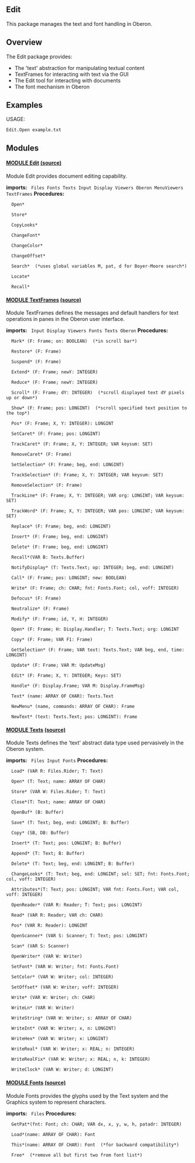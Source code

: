 ## Edit
This package manages the text and font handling in Oberon.


## Overview
The Edit package provides:

* The 'text' abstraction for manipulating textual content
* TextFrames for interacting with text via the GUI
* The Edit tool for interacting with documents
* The font mechanism in Oberon

## Examples

USAGE:
```
Edit.Open example.txt
```

## Modules

#### [MODULE Edit](https://github.com/io-core/doc/blob/main/core/Edit/Edit.md) [(source)](https://github.com/io-core/Edit/blob/main/Edit.Mod)
Module Edit provides document editing capability.


  **imports:** ` Files Fonts Texts Input Display Viewers Oberon MenuViewers TextFrames`
**Procedures:**
```
  Open*

  Store*

  CopyLooks*

  ChangeFont*

  ChangeColor*

  ChangeOffset*

  Search*  (*uses global variables M, pat, d for Boyer-Moore search*)

  Locate*

  Recall*

```


#### [MODULE TextFrames](https://github.com/io-core/doc/blob/main/core/Edit/TextFrames.md) [(source)](https://github.com/io-core/Edit/blob/main/TextFrames.Mod)
Module TextFrames defines the messages and default handlers for text operations in panes in the Oberon user interface.


  **imports:** ` Input Display Viewers Fonts Texts Oberon`
**Procedures:**
```
  Mark* (F: Frame; on: BOOLEAN)  (*in scroll bar*)

  Restore* (F: Frame)

  Suspend* (F: Frame)

  Extend* (F: Frame; newY: INTEGER)

  Reduce* (F: Frame; newY: INTEGER)

  Scroll* (F: Frame; dY: INTEGER)  (*scroll displayed text dY pixels up or down*)

  Show* (F: Frame; pos: LONGINT)  (*scroll specified text position to the top*)

  Pos* (F: Frame; X, Y: INTEGER): LONGINT

  SetCaret* (F: Frame; pos: LONGINT)

  TrackCaret* (F: Frame; X, Y: INTEGER; VAR keysum: SET)

  RemoveCaret* (F: Frame)

  SetSelection* (F: Frame; beg, end: LONGINT)

  TrackSelection* (F: Frame; X, Y: INTEGER; VAR keysum: SET)

  RemoveSelection* (F: Frame)

  TrackLine* (F: Frame; X, Y: INTEGER; VAR org: LONGINT; VAR keysum: SET)

  TrackWord* (F: Frame; X, Y: INTEGER; VAR pos: LONGINT; VAR keysum: SET)

  Replace* (F: Frame; beg, end: LONGINT)

  Insert* (F: Frame; beg, end: LONGINT)

  Delete* (F: Frame; beg, end: LONGINT)

  Recall*(VAR B: Texts.Buffer)

  NotifyDisplay* (T: Texts.Text; op: INTEGER; beg, end: LONGINT)

  Call* (F: Frame; pos: LONGINT; new: BOOLEAN)

  Write* (F: Frame; ch: CHAR; fnt: Fonts.Font; col, voff: INTEGER)

  Defocus* (F: Frame)

  Neutralize* (F: Frame)

  Modify* (F: Frame; id, Y, H: INTEGER)

  Open* (F: Frame; H: Display.Handler; T: Texts.Text; org: LONGINT

  Copy* (F: Frame; VAR F1: Frame)

  GetSelection* (F: Frame; VAR text: Texts.Text; VAR beg, end, time: LONGINT)

  Update* (F: Frame; VAR M: UpdateMsg)

  Edit* (F: Frame; X, Y: INTEGER; Keys: SET)

  Handle* (F: Display.Frame; VAR M: Display.FrameMsg)

  Text* (name: ARRAY OF CHAR): Texts.Text

  NewMenu* (name, commands: ARRAY OF CHAR): Frame

  NewText* (text: Texts.Text; pos: LONGINT): Frame

```


#### [MODULE Texts](https://github.com/io-core/doc/blob/main/core/Edit/Texts.md) [(source)](https://github.com/io-core/Edit/blob/main/Texts.Mod)
Module Texts defines the 'text' abstract data type used pervasively in the Oberon system.


  **imports:** ` Files Input Fonts`
**Procedures:**
```
  Load* (VAR R: Files.Rider; T: Text)

  Open* (T: Text; name: ARRAY OF CHAR)

  Store* (VAR W: Files.Rider; T: Text)

  Close*(T: Text; name: ARRAY OF CHAR)

  OpenBuf* (B: Buffer)

  Save* (T: Text; beg, end: LONGINT; B: Buffer)

  Copy* (SB, DB: Buffer)

  Insert* (T: Text; pos: LONGINT; B: Buffer)

  Append* (T: Text; B: Buffer)

  Delete* (T: Text; beg, end: LONGINT; B: Buffer)

  ChangeLooks* (T: Text; beg, end: LONGINT; sel: SET; fnt: Fonts.Font; col, voff: INTEGER)

  Attributes*(T: Text; pos: LONGINT; VAR fnt: Fonts.Font; VAR col, voff: INTEGER)

  OpenReader* (VAR R: Reader; T: Text; pos: LONGINT)

  Read* (VAR R: Reader; VAR ch: CHAR)

  Pos* (VAR R: Reader): LONGINT

  OpenScanner* (VAR S: Scanner; T: Text; pos: LONGINT)

  Scan* (VAR S: Scanner)

  OpenWriter* (VAR W: Writer)

  SetFont* (VAR W: Writer; fnt: Fonts.Font)

  SetColor* (VAR W: Writer; col: INTEGER)

  SetOffset* (VAR W: Writer; voff: INTEGER)

  Write* (VAR W: Writer; ch: CHAR)

  WriteLn* (VAR W: Writer)

  WriteString* (VAR W: Writer; s: ARRAY OF CHAR)

  WriteInt* (VAR W: Writer; x, n: LONGINT)

  WriteHex* (VAR W: Writer; x: LONGINT)

  WriteReal* (VAR W: Writer; x: REAL; n: INTEGER)

  WriteRealFix* (VAR W: Writer; x: REAL; n, k: INTEGER)

  WriteClock* (VAR W: Writer; d: LONGINT)

```


#### [MODULE Fonts](https://github.com/io-core/doc/blob/main/core/Edit/Fonts.md) [(source)](https://github.com/io-core/Edit/blob/main/Fonts.Mod)
Module Fonts provides the glyphs used by the Text system and the Graphics system to represent characters.


  **imports:** ` Files`
**Procedures:**
```
  GetPat*(fnt: Font; ch: CHAR; VAR dx, x, y, w, h, patadr: INTEGER)

  Load*(name: ARRAY OF CHAR): Font

  This*(name: ARRAY OF CHAR): Font  (*for backward compatibility*)

  Free*  (*remove all but first two from font list*)

```
